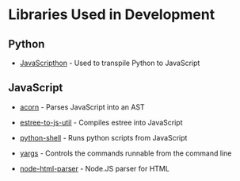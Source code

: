 # Libraries Used in Development

## Python

- <a href="https://github.com/metapensiero/metapensiero.pj" target="_blank">JavaScripthon</a> - Used to transpile Python to JavaScript

## JavaScript

- <a href="https://github.com/acornjs/acorn" target="_blank">acorn</a> - Parses JavaScript into an AST

- <a href="https://github.com/syntax-tree/estree-util-to-js" target="_blank">estree-to-js-util</a> - Compiles estree into JavaScript

- <a href="https://github.com/extrabacon/python-shell" target="_blank">python-shell</a> - Runs python scripts from JavaScript

- <a href="http://yargs.js.org/" target="_blank">yargs</a> - Controls the commands runnable from the command line

- <a href="https://github.com/taoqf/node-html-parser" target="_blank">node-html-parser</a> - Node.JS parser for HTML